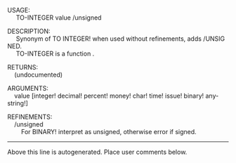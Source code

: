 USAGE:  
&nbsp;&nbsp;&nbsp;&nbsp;&nbsp;TO-INTEGER&nbsp;value&nbsp;/unsigned  
  
DESCRIPTION:  
&nbsp;&nbsp;&nbsp;&nbsp;&nbsp;Synonym&nbsp;of&nbsp;TO&nbsp;INTEGER!&nbsp;when&nbsp;used&nbsp;without&nbsp;refinements,&nbsp;adds&nbsp;/UNSIGNED.  
&nbsp;&nbsp;&nbsp;&nbsp;&nbsp;TO-INTEGER&nbsp;is&nbsp;a&nbsp;function&nbsp;.  
  
RETURNS:  
&nbsp;&nbsp;&nbsp;&nbsp;(undocumented)  
  
ARGUMENTS:  
&nbsp;&nbsp;&nbsp;&nbsp;value&nbsp;[integer!&nbsp;decimal!&nbsp;percent!&nbsp;money!&nbsp;char!&nbsp;time!&nbsp;issue!&nbsp;binary!&nbsp;any-string!]  
  
REFINEMENTS:  
&nbsp;&nbsp;&nbsp;&nbsp;/unsigned  
&nbsp;&nbsp;&nbsp;&nbsp;&nbsp;&nbsp;&nbsp;&nbsp;For&nbsp;BINARY!&nbsp;interpret&nbsp;as&nbsp;unsigned,&nbsp;otherwise&nbsp;error&nbsp;if&nbsp;signed.  
___
Above this line is autogenerated. Place user comments below.